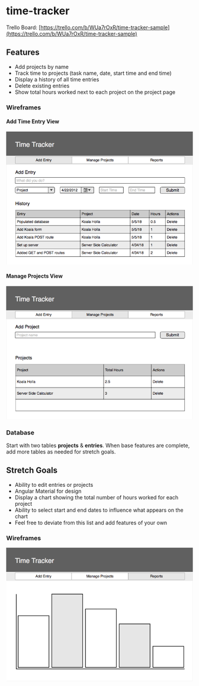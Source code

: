 # time-tracker
Trello Board: [https://trello.com/b/WUa7rOxR/time-tracker-sample](https://trello.com/b/WUa7rOxR/time-tracker-sample)

## Features

- Add projects by name
- Track time to projects (task name, date, start time and end time)
- Display a history of all time entries
- Delete existing entries
- Show total hours worked next to each project on the project page

### Wireframes

#### Add Time Entry View

![Add Entry Page](wireframes/page-one.png)

#### Manage Projects View

![Add Entry Page](wireframes/page-two.png)

### Database

Start with two tables **projects** & **entries**. When base features are complete, add more tables as needed for stretch goals.

## Stretch Goals

- Ability to edit entries or projects
- Angular Material for design
- Display a chart showing the total number of hours worked for each project
- Ability to select start and end dates to influence what appears on the chart
- Feel free to deviate from this list and add features of your own

### Wireframes

![Add Entry Page](wireframes/page-three.png)